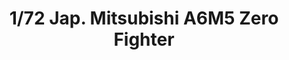 ---
layout: product
title: "1/72 Jap. Mitsubishi A6M5 Zero Fighter"
price: "2400" 
desc: "Maketa"
img_path: "/assets/img/60779.jpg"
brand: "N/A"
available: false
special_offer: false
new: false
soon: false
cat: "010000"
subcat: "010300"
subsubcat: "0N/A"
sifra: "60779"
popular: false
---